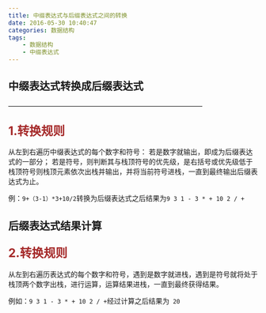 ```yaml
---
title: 中缀表达式与后缀表达式之间的转换
date: 2016-05-30 10:40:47
categories: 数据结构
tags:
	- 数据结构
	- 中缀表达式
---
```


## 中缀表达式转换成后缀表达式
————————————————————————————

### <font color=brown size=5>1.转换规则</font>

从左到右遍历中缀表达式的每个数字和符号：
若是数字就输出，即成为后缀表达式的一部分；
若是符号，则判断其与栈顶符号的优先级，是右括号或优先级低于栈顶符号则栈顶元素依次出栈并输出，并将当前符号进栈，一直到最终输出后缀表达式为止。

<!-- more -->

例：`9+（3-1）*3+10/2`转换为后缀表达式之后结果为`9 3 1 - 3 * + 10 2 / +`
## 后缀表达式结果计算

### <font color=brown size=5>2.转换规则</font>

从左到右遍历表达式的每个数字和符号，遇到是数字就进栈，遇到是符号就将处于栈顶两个数字出栈，进行运算，运算结果进栈，一直到最终获得结果。

例如：`9 3 1 - 3 * + 10 2 / +`经过计算之后结果为` 20` 

